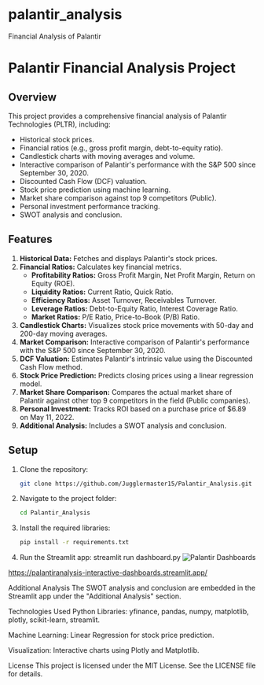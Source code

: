 # palantir_analysis
Financial Analysis of Palantir
# Palantir Financial Analysis Project

## Overview
This project provides a comprehensive financial analysis of Palantir Technologies (PLTR), including:
- Historical stock prices.
- Financial ratios (e.g., gross profit margin, debt-to-equity ratio).
- Candlestick charts with moving averages and volume.
- Interactive comparison of Palantir's performance with the S&P 500 since September 30, 2020.
- Discounted Cash Flow (DCF) valuation.
- Stock price prediction using machine learning.
- Market share comparison against top 9 competitors (Public).
- Personal investment performance tracking.
- SWOT analysis and conclusion.

## Features
1. **Historical Data:** Fetches and displays Palantir's stock prices.
2. **Financial Ratios:** Calculates key financial metrics.
   - **Profitability Ratios:** Gross Profit Margin, Net Profit Margin, Return on Equity (ROE).
   - **Liquidity Ratios:** Current Ratio, Quick Ratio.
   - **Efficiency Ratios:** Asset Turnover, Receivables Turnover.
   - **Leverage Ratios:** Debt-to-Equity Ratio, Interest Coverage Ratio.
   - **Market Ratios:** P/E Ratio, Price-to-Book (P/B) Ratio.
3. **Candlestick Charts:** Visualizes stock price movements with 50-day and 200-day moving averages.
4. **Market Comparison:** Interactive comparison of Palantir's performance with the S&P 500 since September 30, 2020.
5. **DCF Valuation:** Estimates Palantir's intrinsic value using the Discounted Cash Flow method.
6. **Stock Price Prediction:** Predicts closing prices using a linear regression model.
7. **Market Share Comparison:** Compares the actual market share of Palantir against other top 9 competitors in the field (Public companies).
8. **Personal Investment:** Tracks ROI based on a purchase price of $6.89 on May 11, 2022.
9. **Additional Analysis:** Includes a SWOT analysis and conclusion.

## Setup
1. Clone the repository:
   ```bash
   git clone https://github.com/Jugglermaster15/Palantir_Analysis.git
2. Navigate to the project folder:
   ```bash
   cd Palantir_Analysis
3. Install the required libraries:
   ```bash
   pip install -r requirements.txt
4. Run the Streamlit app:
   streamlit run dashboard.py
  ![Palantir Dashboards](https://github.com/user-attachments/assets/472a1317-7072-4873-b3b0-094b50f56759)

https://palantiranalysis-interactive-dashboards.streamlit.app/

Additional Analysis
The SWOT analysis and conclusion are embedded in the Streamlit app under the "Additional Analysis" section.

Technologies Used
Python Libraries: yfinance, pandas, numpy, matplotlib, plotly, scikit-learn, streamlit.

Machine Learning: Linear Regression for stock price prediction.

Visualization: Interactive charts using Plotly and Matplotlib.

License
This project is licensed under the MIT License. See the LICENSE file for details.
